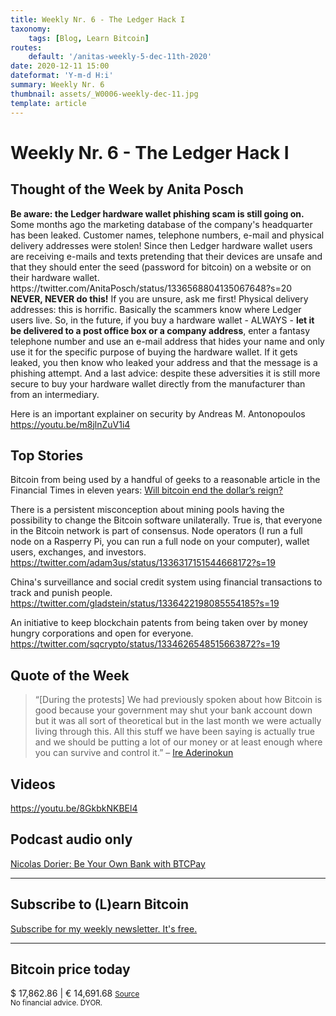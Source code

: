 ```yaml
---
title: Weekly Nr. 6 - The Ledger Hack I
taxonomy:
    tags: [Blog, Learn Bitcoin]
routes:
    default: '/anitas-weekly-5-dec-11th-2020'
date: 2020-12-11 15:00
dateformat: 'Y-m-d H:i'
summary: Weekly Nr. 6
thumbnail: assets/_W0006-weekly-dec-11.jpg
template: article
---
```


# Weekly Nr. 6 - The Ledger Hack I

<h2>Thought of the Week by Anita Posch</h2>
<strong>Be aware: the Ledger hardware wallet phishing scam is still going on.</strong> Some months ago the marketing database of the company's headquarter has been leaked. Customer names, telephone numbers, e-mail and physical delivery addresses were stolen! Since then Ledger hardware wallet users are receiving e-mails and texts pretending that their devices are unsafe and that they should enter the seed (password for bitcoin) on a website or on their hardware wallet. 
https://twitter.com/AnitaPosch/status/1336568804135067648?s=20
<strong>NEVER, NEVER do this!</strong> If you are unsure, ask me first!
Physical delivery addresses: this is horrific. Basically the scammers know where Ledger users live. So, in the future, if you buy a hardware wallet - ALWAYS - <strong>let it be delivered to a post office box or a company address</strong>, enter a fantasy telephone number and use an e-mail address that hides your name and only use it for the specific purpose of buying the hardware wallet. If it gets leaked, you then know who leaked your address and that the message is a phishing attempt.
And a last advice: despite these adversities it is still more secure to buy your hardware wallet directly from the manufacturer than from an intermediary.

Here is an important explainer on security by Andreas M. Antonopoulos
https://youtu.be/m8jlnZuV1i4


<h2>Top Stories</h2>

Bitcoin from being used by a handful of geeks to a reasonable article in the Financial Times in eleven years: <a href="https://www.ft.com/content/ea33b688-12e0-459c-80c5-2efba58e6f1a" rel="noopener noreferrer" target="_blank">Will bitcoin end the dollar’s reign?</a>

There is a persistent misconception about mining pools having the possibility to change the Bitcoin software unilaterally. True is, that everyone in the Bitcoin network is part of consensus. Node operators (I run a full node on a Rasperry Pi, you can run a full node on your computer), wallet users, exchanges, and investors.
https://twitter.com/adam3us/status/1336317151544668172?s=19

China's surveillance and social credit system using financial transactions to track and punish people.
https://twitter.com/gladstein/status/1336422198085554185?s=19

An initiative to keep blockchain patents from being taken over by money hungry corporations and open for everyone.
https://twitter.com/sqcrypto/status/1334626548515663872?s=19


<h2>Quote of the Week</h2>
<blockquote>“[During the protests] We had previously spoken about how Bitcoin is good because your government may shut your bank account down but it was all sort of theoretical but in the last month we were actually living through this. All this stuff we have been saying is actually true and we should be putting a lot of our money or at least enough where you can survive and control it.” – <a href="https://bitcoinundco.com/en/nigerian-feminist-coalition/" rel="noopener noreferrer" target="_blank">Ire Aderinokun</a></blockquote>

<h2>Videos</h2>

https://youtu.be/8GkbkNKBEl4

<h2>Podcast audio only</h2>
<a href="https://bitcoinundco.com/en/nicolas-dorier/" target="_blank" rel="noopener noreferrer">Nicolas Dorier: Be Your Own Bank with BTCPay</a>

---
## Subscribe to (L)earn Bitcoin

[Subscribe for my weekly newsletter. It's free.](https://anita.link/weekly)

---
<div class="white-box">
<h2>Bitcoin price today</h2>
$ 17,862.86 | € 14,691.68
<small><a href="https://www.coingecko.com/en/coins/bitcoin" target="_blank" rel="noopener noreferrer">Source</a></small>

</div>
<small>No financial advice. DYOR.</small>